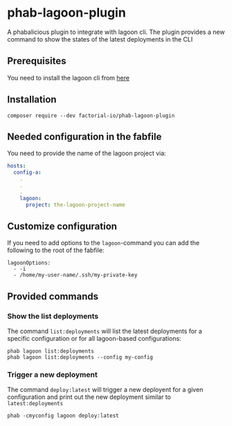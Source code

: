 # phab-lagoon-plugin

A phabalicious plugin to integrate with lagoon cli. The plugin provides a new command to show the states of the latest deployments in the CLI

## Prerequisites

You need to install the lagoon cli from [here](https://github.com/uselagoon/lagoon-cli)

## Installation

```
composer require --dev factorial-io/phab-lagoon-plugin
```

## Needed configuration in the fabfile

You need to provide the name of the lagoon project via:

```yaml
hosts:
  config-a:
    .
    .
    .
    lagoon:
      project: the-lagoon-project-name
```

## Customize configuration

If you need to add options to the `lagoon`-command you can add the following to the root of the fabfile:

```
lagoonOptions:
  - -i
  - /home/my-user-name/.ssh/my-private-key
```
## Provided commands

### Show the list deployments

The command `list:deployments` will list the latest deployments for a specific configuration or for all lagoon-based configurations:

```shell
phab lagoon list:deployments
phab lagoon list:deployments --config my-config
```

### Trigger a new deployment

The command `deploy:latest` will trigger a new deployent for a given configuration and print out the new deployment similar to `latest:deployments`

```shell
phab -cmyconfig lagoon deploy:latest
```

